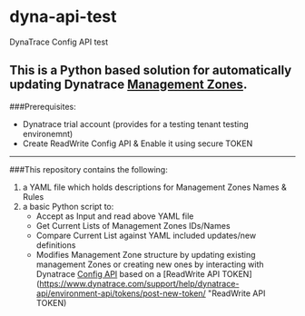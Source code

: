 # dyna-api-test
DynaTrace Config API test

This is a Python based solution for automatically updating Dynatrace [Management Zones](https://www.dynatrace.com/support/help/how-to-use-dynatrace/management-zones/ "Management Zones").
------------------------------------------------------------------------------------------------------------

###Prerequisites:
* Dynatrace trial account (provides for a testing tenant testing environemnt)
* Create ReadWrite Config API & Enable it using secure TOKEN

------------------------------------------------------------------------------------------------------------
###This repository contains the following:
1. a YAML file which holds descriptions for Management Zones Names & Rules 
2. a basic Python script to:
   * Accept as Input and read above YAML file
   * Get Current Lists of Management Zones IDs/Names
   * Compare Current List against YAML included updates/new definitions
   * Modifies Management Zone structure by updating existing management Zones or creating new ones by interacting with Dynatrace [Config API](https://www.dynatrace.com/support/help/dynatrace-api/configuration-api/) based on a [ReadWrite API TOKEN](https://www.dynatrace.com/support/help/dynatrace-api/environment-api/tokens/post-new-token/ "ReadWrite API TOKEN)

